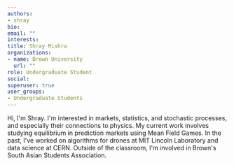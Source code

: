 ```yaml
---
authors:
- shray
bio: 
email: ""
interests:
title: Shray Mishra
organizations:
- name: Brown University
  url: ""
role: Undergraduate Student
social:
superuser: true
user_groups:
- Undergraduate Students
---
```


Hi, I'm Shray. I'm interested in markets, statistics, and stochastic processes, and especially their connections to physics. My current work involves studying equilibrium in prediction markets using Mean Field Games. In the past, I've worked on algorithms for drones at MIT Lincoln Laboratory and data science at CERN. Outside of the classroom, I'm involved in Brown's South Asian Students Association.